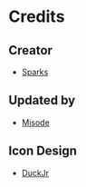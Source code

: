 # Credits

## Creator
- [Sparks](https://twitter.com/SelcouthSparks)

## Updated by
- [Misode](https://twitter.com/misode_)

## Icon Design
- [DuckJr](https://twitter.com/DuckJr94)
